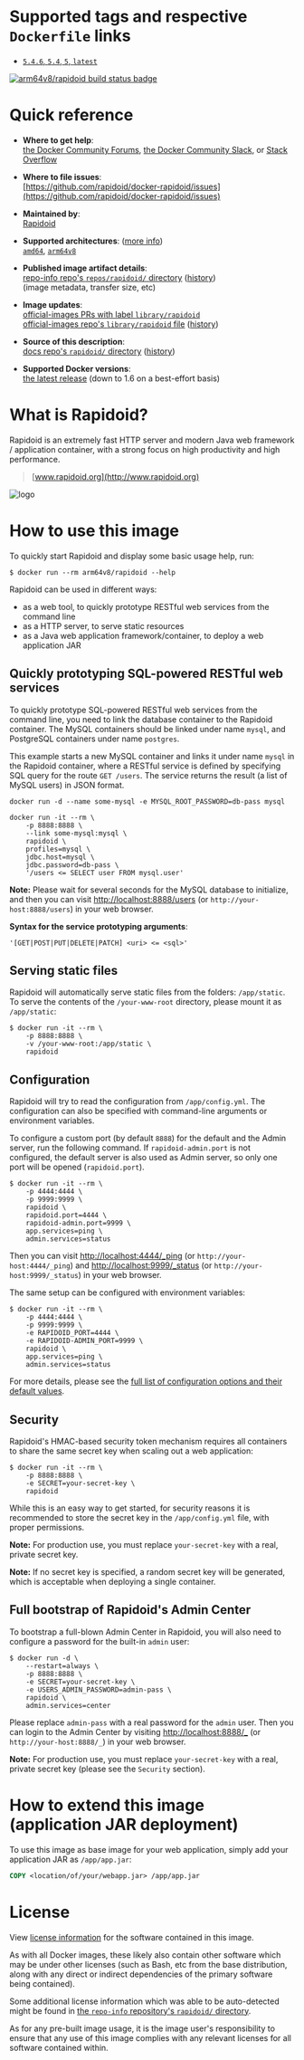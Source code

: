 <!--

********************************************************************************

WARNING:

    DO NOT EDIT "rapidoid/README.md"

    IT IS AUTO-GENERATED

    (from the other files in "rapidoid/" combined with a set of templates)

********************************************************************************

-->

# Supported tags and respective `Dockerfile` links

-	[`5.4.6`, `5.4`, `5`, `latest`](https://github.com/rapidoid/docker-rapidoid/blob/8fbb45c706fec5b0a015a37c24862127180ae9e9/Dockerfile)

[![arm64v8/rapidoid build status badge](https://img.shields.io/jenkins/s/https/doi-janky.infosiftr.net/job/multiarch/job/arm64v8/job/rapidoid.svg?label=arm64v8/rapidoid%20%20build%20job)](https://doi-janky.infosiftr.net/job/multiarch/job/arm64v8/job/rapidoid/)

# Quick reference

-	**Where to get help**:  
	[the Docker Community Forums](https://forums.docker.com/), [the Docker Community Slack](https://blog.docker.com/2016/11/introducing-docker-community-directory-docker-community-slack/), or [Stack Overflow](https://stackoverflow.com/search?tab=newest&q=docker)

-	**Where to file issues**:  
	[https://github.com/rapidoid/docker-rapidoid/issues](https://github.com/rapidoid/docker-rapidoid/issues)

-	**Maintained by**:  
	[Rapidoid](https://github.com/rapidoid/docker-rapidoid)

-	**Supported architectures**: ([more info](https://github.com/docker-library/official-images#architectures-other-than-amd64))  
	[`amd64`](https://hub.docker.com/r/amd64/rapidoid/), [`arm64v8`](https://hub.docker.com/r/arm64v8/rapidoid/)

-	**Published image artifact details**:  
	[repo-info repo's `repos/rapidoid/` directory](https://github.com/docker-library/repo-info/blob/master/repos/rapidoid) ([history](https://github.com/docker-library/repo-info/commits/master/repos/rapidoid))  
	(image metadata, transfer size, etc)

-	**Image updates**:  
	[official-images PRs with label `library/rapidoid`](https://github.com/docker-library/official-images/pulls?q=label%3Alibrary%2Frapidoid)  
	[official-images repo's `library/rapidoid` file](https://github.com/docker-library/official-images/blob/master/library/rapidoid) ([history](https://github.com/docker-library/official-images/commits/master/library/rapidoid))

-	**Source of this description**:  
	[docs repo's `rapidoid/` directory](https://github.com/docker-library/docs/tree/master/rapidoid) ([history](https://github.com/docker-library/docs/commits/master/rapidoid))

-	**Supported Docker versions**:  
	[the latest release](https://github.com/docker/docker-ce/releases/latest) (down to 1.6 on a best-effort basis)

# What is Rapidoid?

Rapidoid is an extremely fast HTTP server and modern Java web framework / application container, with a strong focus on high productivity and high performance.

> [www.rapidoid.org](http://www.rapidoid.org)

![logo](https://raw.githubusercontent.com/docker-library/docs/7fc38a6e22991477a231ce556a7f2860623afb67/rapidoid/logo.png)

# How to use this image

To quickly start Rapidoid and display some basic usage help, run:

```console
$ docker run --rm arm64v8/rapidoid --help
```

Rapidoid can be used in different ways:

-	as a web tool, to quickly prototype RESTful web services from the command line
-	as a HTTP server, to serve static resources
-	as a Java web application framework/container, to deploy a web application JAR

## Quickly prototyping SQL-powered RESTful web services

To quickly prototype SQL-powered RESTful web services from the command line, you need to link the database container to the Rapidoid container. The MySQL containers should be linked under name `mysql`, and PostgreSQL containers under name `postgres`.

This example starts a new MySQL container and links it under name `mysql` in the Rapidoid container, where a RESTful service is defined by specifying SQL query for the route `GET /users`. The service returns the result (a list of MySQL users) in JSON format.

```console
docker run -d --name some-mysql -e MYSQL_ROOT_PASSWORD=db-pass mysql

docker run -it --rm \
    -p 8888:8888 \
    --link some-mysql:mysql \
    rapidoid \
    profiles=mysql \
    jdbc.host=mysql \
    jdbc.password=db-pass \
    '/users <= SELECT user FROM mysql.user'
```

**Note:** Please wait for several seconds for the MySQL database to initialize, and then you can visit [http://localhost:8888/users](http://localhost:8888/users) (or `http://your-host:8888/users`) in your web browser.

**Syntax for the service prototyping arguments**:

```console
'[GET|POST|PUT|DELETE|PATCH] <uri> <= <sql>'
```

## Serving static files

Rapidoid will automatically serve static files from the folders: `/app/static`. To serve the contents of the `/your-www-root` directory, please mount it as `/app/static`:

```console
$ docker run -it --rm \
    -p 8888:8888 \
    -v /your-www-root:/app/static \
    rapidoid
```

## Configuration

Rapidoid will try to read the configuration from `/app/config.yml`. The configuration can also be specified with command-line arguments or environment variables.

To configure a custom port (by default `8888`) for the default and the Admin server, run the following command. If `rapidoid-admin.port` is not configured, the default server is also used as Admin server, so only one port will be opened (`rapidoid.port`).

```console
$ docker run -it --rm \
    -p 4444:4444 \
    -p 9999:9999 \
    rapidoid \
    rapidoid.port=4444 \
    rapidoid-admin.port=9999 \
    app.services=ping \
    admin.services=status
```

Then you can visit [http://localhost:4444/\_ping](http://localhost:4444/_ping) (or `http://your-host:4444/_ping`) and [http://localhost:9999/\_status](http://localhost:9999/_status) (or `http://your-host:9999/_status`) in your web browser.

The same setup can be configured with environment variables:

```console
$ docker run -it --rm \
    -p 4444:4444 \
    -p 9999:9999 \
    -e RAPIDOID_PORT=4444 \
    -e RAPIDOID-ADMIN_PORT=9999 \
    rapidoid \
    app.services=ping \
    admin.services=status
```

For more details, please see the [full list of configuration options and their default values](http://www.rapidoid.org/the-default-configuration.html).

## Security

Rapidoid's HMAC-based security token mechanism requires all containers to share the same secret key when scaling out a web application:

```console
$ docker run -it --rm \
    -p 8888:8888 \
    -e SECRET=your-secret-key \
    rapidoid
```

While this is an easy way to get started, for security reasons it is recommended to store the secret key in the `/app/config.yml` file, with proper permissions.

**Note:** For production use, you must replace `your-secret-key` with a real, private secret key.

**Note:** If no secret key is specified, a random secret key will be generated, which is acceptable when deploying a single container.

## Full bootstrap of Rapidoid's Admin Center

To bootstrap a full-blown Admin Center in Rapidoid, you will also need to configure a password for the built-in `admin` user:

```console
$ docker run -d \
    --restart=always \
    -p 8888:8888 \
    -e SECRET=your-secret-key \
    -e USERS_ADMIN_PASSWORD=admin-pass \
    rapidoid \
    admin.services=center
```

Please replace `admin-pass` with a real password for the `admin` user. Then you can login to the Admin Center by visiting [http://localhost:8888/\_](http://localhost:8888/_) (or `http://your-host:8888/_`) in your web browser.

**Note:** For production use, you must replace `your-secret-key` with a real, private secret key (please see the `Security` section).

# How to extend this image (application JAR deployment)

To use this image as base image for your web application, simply add your application JAR as `/app/app.jar`:

```dockerfile
COPY <location/of/your/webapp.jar> /app/app.jar
```

# License

View [license information](https://www.apache.org/licenses/LICENSE-2.0) for the software contained in this image.

As with all Docker images, these likely also contain other software which may be under other licenses (such as Bash, etc from the base distribution, along with any direct or indirect dependencies of the primary software being contained).

Some additional license information which was able to be auto-detected might be found in [the `repo-info` repository's `rapidoid/` directory](https://github.com/docker-library/repo-info/tree/master/repos/rapidoid).

As for any pre-built image usage, it is the image user's responsibility to ensure that any use of this image complies with any relevant licenses for all software contained within.
